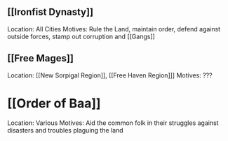 
## [[Ironfist Dynasty]]
Location: All Cities
Motives: Rule the Land, maintain order, defend against outside forces, stamp out corruption and [[Gangs]]
## [[Free Mages]]
Location: [[New Sorpigal Region]], [[Free Haven Region]]]
Motives: ???
# [[Order of Baa]]
Location: Various
Motives: Aid the common folk in their struggles against disasters and troubles plaguing the land

 

